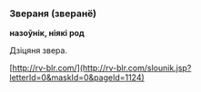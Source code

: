### Звераня (зверанё)
**назоўнік, ніякі род**

Дзіцяня звера.

<a rel="author">[http://rv-blr.com/](http://rv-blr.com/slounik.jsp?letterId=0&maskId=0&pageId=1124)</a>
